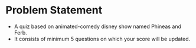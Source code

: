 # Problem Statement
* A quiz based on animated-comedy disney show named Phineas and Ferb.
* It consists of minimum 5 questions on which your score will be updated.